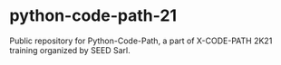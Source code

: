 # python-code-path-21
Public repository for Python-Code-Path, a part of X-CODE-PATH 2K21 training organized by SEED Sarl.
